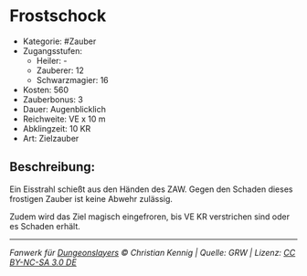 # Frostschock

- Kategorie: #Zauber
- Zugangsstufen:
  - Heiler: -
  - Zauberer: 12
  - Schwarzmagier: 16
- Kosten: 560
- Zauberbonus: 3
- Dauer: Augenblicklich
- Reichweite: VE x 10 m
- Abklingzeit: 10 KR
- Art: Zielzauber

## Beschreibung:

Ein Eisstrahl schießt aus den Händen des ZAW. Gegen den Schaden dieses frostigen Zauber ist keine Abwehr zulässig.

Zudem wird das Ziel magisch eingefroren, bis VE KR verstrichen sind oder es Schaden erhält.


---

_Fanwerk für [Dungeonslayers](https://www.dungeonslayers.net/) © Christian Kennig | Quelle: GRW | Lizenz: [CC BY-NC-SA 3.0 DE](https://creativecommons.org/licenses/by-nc-sa/3.0/de/)_
